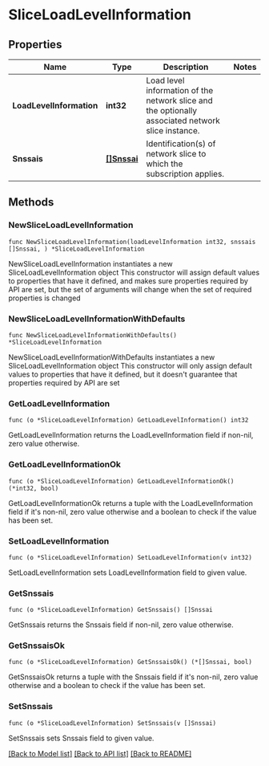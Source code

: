 # SliceLoadLevelInformation

## Properties

Name | Type | Description | Notes
------------ | ------------- | ------------- | -------------
**LoadLevelInformation** | **int32** | Load level information of the network slice and the optionally associated network slice instance. | 
**Snssais** | [**[]Snssai**](Snssai.md) | Identification(s) of network slice to which the subscription applies. | 

## Methods

### NewSliceLoadLevelInformation

`func NewSliceLoadLevelInformation(loadLevelInformation int32, snssais []Snssai, ) *SliceLoadLevelInformation`

NewSliceLoadLevelInformation instantiates a new SliceLoadLevelInformation object
This constructor will assign default values to properties that have it defined,
and makes sure properties required by API are set, but the set of arguments
will change when the set of required properties is changed

### NewSliceLoadLevelInformationWithDefaults

`func NewSliceLoadLevelInformationWithDefaults() *SliceLoadLevelInformation`

NewSliceLoadLevelInformationWithDefaults instantiates a new SliceLoadLevelInformation object
This constructor will only assign default values to properties that have it defined,
but it doesn't guarantee that properties required by API are set

### GetLoadLevelInformation

`func (o *SliceLoadLevelInformation) GetLoadLevelInformation() int32`

GetLoadLevelInformation returns the LoadLevelInformation field if non-nil, zero value otherwise.

### GetLoadLevelInformationOk

`func (o *SliceLoadLevelInformation) GetLoadLevelInformationOk() (*int32, bool)`

GetLoadLevelInformationOk returns a tuple with the LoadLevelInformation field if it's non-nil, zero value otherwise
and a boolean to check if the value has been set.

### SetLoadLevelInformation

`func (o *SliceLoadLevelInformation) SetLoadLevelInformation(v int32)`

SetLoadLevelInformation sets LoadLevelInformation field to given value.


### GetSnssais

`func (o *SliceLoadLevelInformation) GetSnssais() []Snssai`

GetSnssais returns the Snssais field if non-nil, zero value otherwise.

### GetSnssaisOk

`func (o *SliceLoadLevelInformation) GetSnssaisOk() (*[]Snssai, bool)`

GetSnssaisOk returns a tuple with the Snssais field if it's non-nil, zero value otherwise
and a boolean to check if the value has been set.

### SetSnssais

`func (o *SliceLoadLevelInformation) SetSnssais(v []Snssai)`

SetSnssais sets Snssais field to given value.



[[Back to Model list]](../README.md#documentation-for-models) [[Back to API list]](../README.md#documentation-for-api-endpoints) [[Back to README]](../README.md)


